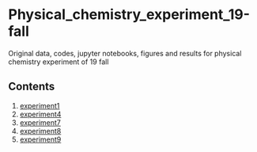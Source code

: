 # Physical_chemistry_experiment_19-fall
Original data, codes, jupyter notebooks, figures and results for physical chemistry experiment of 19 fall

## Contents
1. [experiment1](experiment_1/figure_and_result.md)
4. [experiment4]()
7. [experiment7](experiment_7/figures.pdf)
8. [experiment8](experiment_8/figures_and_results.pdf)
9. [experiment9](experiment_9/figures_and_results.pdf)
